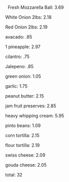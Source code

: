  
Fresh Mozzarella Ball: 3.69

White Onion 2lbs: 2.18

Red Onion 2lbs: 2.19

avacado: .85

1 pineapple: 2.97

cilantro: .75

Jalepeno: .85

green onion: 1.05

garlic: 1.75

peanut butter: 2.15 

jam fruit preserves: 2.85

heavy whipping cream: 5.95

pinto beans: 1.09

corn tortilla: 2.15 

flour tortilla: 2.19

swiss cheese: 2.09

gouda cheese: 2.05

total: 32
